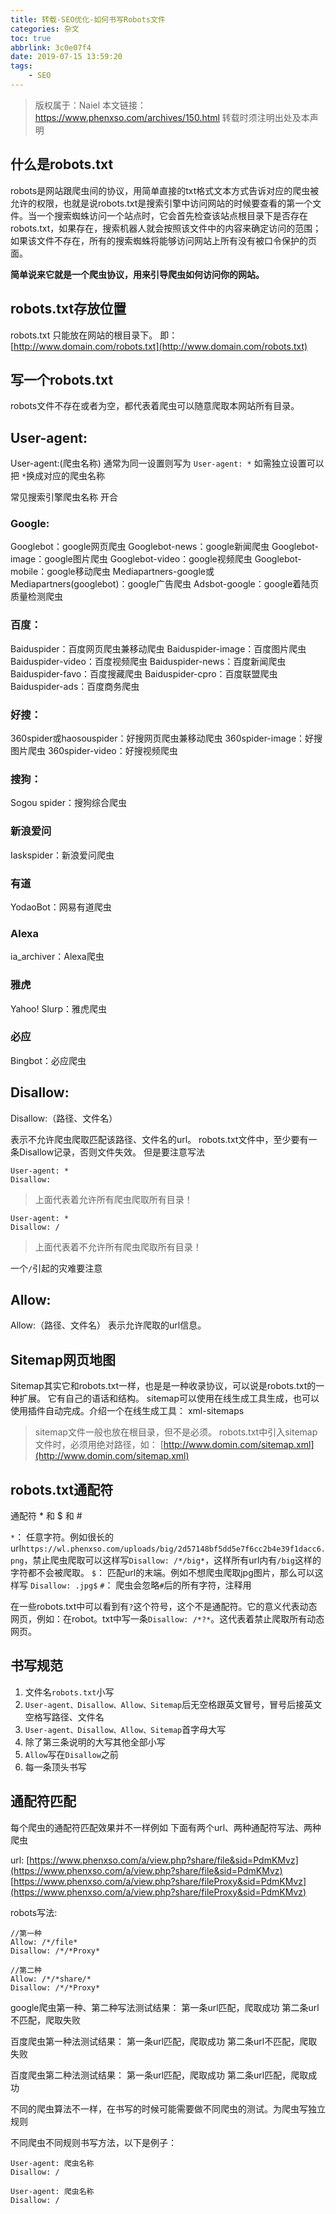 ```yaml
---
title: 转载-SEO优化-如何书写Robots文件
categories: 杂文
toc: true
abbrlink: 3c0e07f4
date: 2019-07-15 13:59:20
tags:
	- SEO
---
```


> 版权属于：Naiel
> 本文链接：https://www.phenxso.com/archives/150.html
> 转载时须注明出处及本声明

## 什么是robots.txt
<!-- more -->
robots是网站跟爬虫间的协议，用简单直接的txt格式文本方式告诉对应的爬虫被允许的权限，也就是说robots.txt是搜索引擎中访问网站的时候要查看的第一个文件。当一个搜索蜘蛛访问一个站点时，它会首先检查该站点根目录下是否存在robots.txt，如果存在，搜索机器人就会按照该文件中的内容来确定访问的范围；如果该文件不存在，所有的搜索蜘蛛将能够访问网站上所有没有被口令保护的页面。

**简单说来它就是一个爬虫协议，用来引导爬虫如何访问你的网站。**

## robots.txt存放位置

robots.txt 只能放在网站的根目录下。
即： [http://www.domain.com/robots.txt](http://www.domain.com/robots.txt)

## 写一个robots.txt

robots文件不存在或者为空，都代表着爬虫可以随意爬取本网站所有目录。

## User\-agent:

User\-agent:(爬虫名称)
通常为同一设置则写为 `User-agent: *`
如需独立设置可以把 `*`换成对应的爬虫名称

常见搜索引擎爬虫名称 开合

### Google:

Googlebot：google网页爬虫
Googlebot\-news：google新闻爬虫
Googlebot\-image：google图片爬虫
Googlebot\-video：google视频爬虫
Googlebot\-mobile：google移动爬虫
Mediapartners\-google或Mediapartners(googlebot)：google广告爬虫
Adsbot\-google：google着陆页质量检测爬虫

### 百度：

Baiduspider：百度网页爬虫兼移动爬虫
Baiduspider\-image：百度图片爬虫
Baiduspider\-video：百度视频爬虫
Baiduspider\-news：百度新闻爬虫
Baiduspider\-favo：百度搜藏爬虫
Baiduspider\-cpro：百度联盟爬虫
Baiduspider\-ads：百度商务爬虫

### 好搜：

360spider或haosouspider：好搜网页爬虫兼移动爬虫
360spider\-image：好搜图片爬虫
360spider\-video：好搜视频爬虫

### 搜狗：

Sogou spider：搜狗综合爬虫

### 新浪爱问

Iaskspider：新浪爱问爬虫

### 有道

YodaoBot：网易有道爬虫

### Alexa

ia\_archiver：Alexa爬虫

### 雅虎

Yahoo! Slurp：雅虎爬虫

### 必应

Bingbot：必应爬虫

## Disallow:

Disallow:（路径、文件名）

表示不允许爬虫爬取匹配该路径、文件名的url。
robots.txt文件中，至少要有一条Disallow记录，否则文件失效。
但是要注意写法

```
User-agent: *
Disallow:
```

> 上面代表着允许所有爬虫爬取所有目录！

```
User-agent: *
Disallow: /
```

> 上面代表着不允许所有爬虫爬取所有目录！

一个`/`引起的灾难要注意

## Allow:

Allow:（路径、文件名）
表示允许爬取的url信息。

## Sitemap网页地图

Sitemap其实它和robots.txt一样，也是是一种收录协议，可以说是robots.txt的一种扩展。
它有自己的语话和结构。
sitemap可以使用在线生成工具生成，也可以使用插件自动完成。介绍一个在线生成工具： xml\-sitemaps

> sitemap文件一般也放在根目录，但不是必须。
> robots.txt中引入sitemap文件时，必须用绝对路径，如： [http://www.domin.com/sitemap.xml](http://www.domin.com/sitemap.xml)

## robots.txt通配符

通配符 \* 和 $ 和 #

`*`： 任意字符。例如很长的url`https://wl.phenxso.com/uploads/big/2d57148bf5dd5e7f6cc2b4e39f1dacc6.png`，禁止爬虫爬取可以这样写`Disallow: /*/big*`，这样所有url内有`/big`这样的字符都不会被爬取。
`$`： 匹配url的末端。例如不想爬虫爬取jpg图片，那么可以这样写 `Disallow: .jpg$`
`#`： 爬虫会忽略`#`后的所有字符，注释用

在一些robots.txt中可以看到有`?`这个符号，这个不是通配符。它的意义代表动态网页，例如：在robot。txt中写一条`Disallow: /*?*`。这代表着禁止爬取所有动态网页。

## 书写规范

1. 文件名`robots.txt`小写
2. `User-agent、Disallow、Allow、Sitemap`后无空格跟英文冒号，冒号后接英文空格写路径、文件名
3. `User-agent、Disallow、Allow、Sitemap`首字母大写
4. 除了第三条说明的大写其他全部小写
5. `Allow`写在`Disallow`之前
6. 每一条顶头书写

## 通配符匹配

每个爬虫的通配符匹配效果并不一样例如
下面有两个url、两种通配符写法、两种爬虫

url:
[https://www.phenxso.com/a/view.php?share/file&sid=PdmKMvz](https://www.phenxso.com/a/view.php?share/file&sid=PdmKMvz)
[https://www.phenxso.com/a/view.php?share/fileProxy&sid=PdmKMvz](https://www.phenxso.com/a/view.php?share/fileProxy&sid=PdmKMvz)

robots写法:

```
//第一种
Allow: /*/file*
Disallow: /*/*Proxy*

//第二种
Allow: /*/*share/*
Disallow: /*/*Proxy*
```

google爬虫第一种、第二种写法测试结果：
第一条url匹配，爬取成功
第二条url不匹配，爬取失败

百度爬虫第一种法测试结果：
第一条url匹配，爬取成功
第二条url不匹配，爬取失败

百度爬虫第二种法测试结果：
第一条url匹配，爬取成功
第二条url匹配，爬取成功

不同的爬虫算法不一样，在书写的时候可能需要做不同爬虫的测试。为爬虫写独立规则

不同爬虫不同规则书写方法，以下是例子：

```
User-agent: 爬虫名称
Disallow: /

User-agent: 爬虫名称
Disallow: /
```

